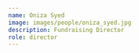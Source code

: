 ```yaml
---
name: Oniza Syed
image: images/people/oniza_syed.jpg
description: Fundraising Director
role: director
---
```

